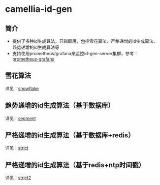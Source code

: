 
# camellia-id-gen
## 简介  
* 提供了多种id生成算法，开箱即用，包括雪花算法、严格递增的id生成算法、趋势递增的id生成算法等  
* 支持使用prometheus/grafana来监控id-gen-server集群，参考：[prometheus-grafana](prometheus-grafana.md)  

## 雪花算法
详见：[snowflake](snowflake.md)

## 趋势递增的id生成算法（基于数据库）  
详见：[segment](segment.md)

## 严格递增的id生成算法（基于数据库+redis）
详见：[strict](strict.md)

## 严格递增的id生成算法（基于redis+ntp时间戳）
详见：[strict2](strict2.md)
